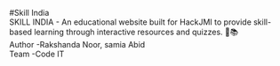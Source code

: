 #Skill India
<br>
SKILL INDIA - An educational website built for HackJMI to provide skill-based learning through interactive resources and quizzes. 🚀📚
<br>
Author -Rakshanda Noor, samia Abid
<br>
Team -Code IT
